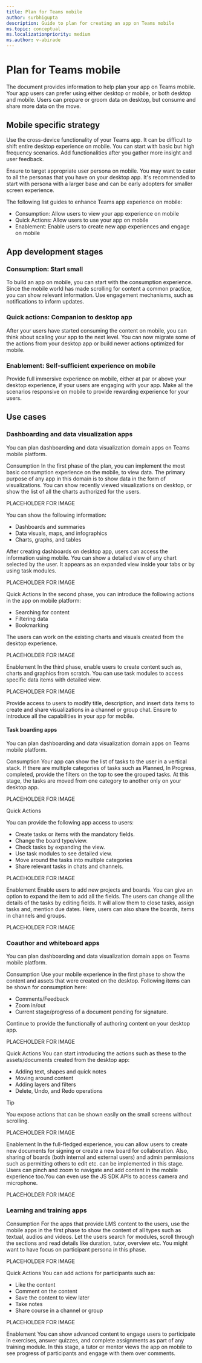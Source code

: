 ```yaml
---
title: Plan for Teams mobile
author: surbhigupta
description: Guide to plan for creating an app on Teams mobile 
ms.topic: conceptual
ms.localizationpriority: medium
ms.author: v-abirade
---
```

# Plan for Teams mobile

The document provides information to help plan your app on Teams mobile. Your app users can prefer using either desktop or mobile, or both desktop and mobile. Users can prepare or groom data on desktop, but consume and share more data on the move.

## Mobile specific strategy

Use the cross-device functionality of your Teams app. It can be difficult to shift entire desktop experience on mobile. You can start with basic but high frequency scenarios. Add functionalities after you gather more insight and user feedback.

Ensure to target appropriate user persona on mobile. You may want to cater to all the personas that you have on your desktop app. It's recommended to start with persona with a larger base and can be early adopters for smaller screen experience.

The following list guides to enhance Teams app experience on mobile:

* Consumption: Allow users to view your app experience on mobile
* Quick Actions: Allow users to use your app on mobile
* Enablement: Enable users to create new app experiences and engage on mobile

## App development stages

### Consumption: Start small

To build an app on mobile, you can start with the consumption experience. Since the mobile world has made scrolling for content a common practice, you can show relevant information. Use engagement mechanisms, such as notifications to inform updates.

### Quick actions: Companion to desktop app
After your users have started consuming the content on mobile, you can think about scaling your app to the next level. You can now migrate some of the actions from your desktop app or build newer actions optimized for mobile.

### Enablement: Self-sufficient experience on mobile
Provide full immersive experience on mobile, either at par or above your desktop experience, if your users are engaging with your app. Make all the scenarios responsive on mobile to provide rewarding experience for your users.

## Use cases

### Dashboarding and data visualization apps
You can plan dashboarding and data visualization domain apps on Teams mobile platform.

Consumption
In the first phase of the plan, you can implement the most basic consumption experience on the mobile, to view data. The primary purpose of any app in this domain is to show data in the form of visualizations. You can show recently viewed visualizations on desktop, or show the list of all the charts authorized for the users.

PLACEHOLDER FOR IMAGE

You can show the following information: 

* Dashboards and summaries
* Data visuals, maps, and infographics
* Charts, graphs, and tables 

After creating dashboards on desktop app, users can access the information using mobile. You can show a detailed view of any chart selected by the user. It appears as an expanded view inside your tabs or by using task modules. 

PLACEHOLDER FOR IMAGE

Quick Actions
In the second phase, you can introduce the following actions in the app on mobile platform:

* Searching for content
* Filtering data
* Bookmarking

The users can work on the existing charts and visuals created from the desktop experience.

PLACEHOLDER FOR IMAGE

Enablement
In the third phase, enable users to create content such as, charts and graphics from scratch. You can use task modules to access specific data items with detailed view.

PLACEHOLDER FOR IMAGE

Provide access to users to modify title, description, and insert data items to create and share visualizations in a channel or group chat. Ensure to introduce all the capabilities in your app for mobile.

#### Task boarding apps
You can plan dashboarding and data visualization domain apps on Teams mobile platform.

Consumption
Your app can show the list of tasks to the user in a vertical stack. If there are multiple categories of tasks such as Planned, In Progress, completed, provide the filters on the top to see the grouped tasks. At this stage, the tasks are moved from one category to another only on your desktop app.

PLACEHOLDER FOR IMAGE

Quick Actions

You can provide the following app access to users:
* Create tasks or items with the mandatory fields. 
* Change the board type/view. 
* Check tasks by expanding the view. 
* Use task modules to see detailed view. 
* Move around the tasks into multiple categories 
* Share relevant tasks in chats and channels.

PLACEHOLDER FOR IMAGE

Enablement
Enable users to add new projects and boards. You can give an option to expand the item to add all the fields. The users can change all the details of the tasks by editing fields. It will allow them to close tasks, assign tasks and, mention due dates. Here, users can also share the boards, items in channels and groups.

PLACEHOLDER FOR IMAGE

### Coauthor and whiteboard apps
You can plan dashboarding and data visualization domain apps on Teams mobile platform.

Consumption
Use your mobile experience in the first phase to show the content and assets that were created on the desktop. Following items can be shown for consumption here:

* Comments/Feedback
* Zoom in/out
* Current stage/progress of a document pending for signature.

Continue to provide the functionally of authoring content on your desktop app. 

PLACEHOLDER FOR IMAGE

Quick Actions
You can start introducing the actions such as these to the assets/documents created from the desktop app:

* Adding text, shapes and quick notes
* Moving around content 
* Adding layers and filters
* Delete, Undo, and Redo operations 

> [!TIP]
> You expose actions that can be shown easily on the small screens without scrolling.

PLACEHOLDER FOR IMAGE

Enablement
In the full-fledged experience, you can allow users to create new documents for signing or create a new board for collaboration. Also, sharing of boards (both internal and external users) and admin permissions such as permitting others to edit etc. can be implemented in this stage. Users can pinch and zoom to navigate and add content in the mobile experience too.You can even use the JS SDK APIs to access camera and microphone.

PLACEHOLDER FOR IMAGE

### Learning and training apps

Consumption
For the apps that provide LMS content to the users, use the mobile apps in the first phase to show the content of all types such as textual, audios and videos. Let the users search for modules, scroll through the sections and read details like duration, tutor, overview etc. You might want to have focus on participant persona in this phase.

PLACEHOLDER FOR IMAGE

Quick Actions
You can add actions for participants such as:

* Like the content
* Comment on the content
* Save the content to view later
* Take notes
* Share course in a channel or group

PLACEHOLDER FOR IMAGE

Enablement
You can show advanced content to engage users to participate in exercises, answer quizzes, and complete assignments as part of any training module. In this stage, a tutor or mentor views the app on mobile to see progress of participants and engage with them over comments.

